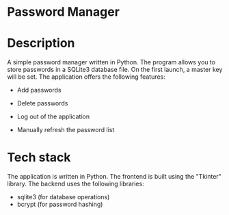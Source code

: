 # Password Manager

# Description

A simple password manager written in Python. The program allows you to store passwords in a SQLite3 database file. On the first launch, a master key will be set. The application offers the following features:

- Add passwords

- Delete passwords

- Log out of the application

- Manually refresh the password list

# Tech stack

The application is written in Python. The frontend is built using the "Tkinter" library. The backend uses the following libraries:

- sqlite3 (for database operations)
- bcrypt (for password hashing)
